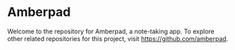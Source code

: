 # Amberpad
Welcome to the repository for Amberpad, a note-taking app. To explore other related repositories for this project, visit https://github.com/amberpad.